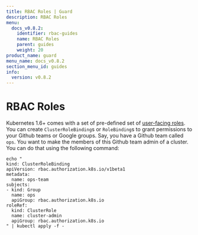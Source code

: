 ```yaml
---
title: RBAC Roles | Guard
description: RBAC Roles
menu:
  docs_v0.8.2:
    identifier: rbac-guides
    name: RBAC Roles
    parent: guides
    weight: 20
product_name: guard
menu_name: docs_v0.8.2
section_menu_id: guides
info:
  version: v0.8.2
---
```


# RBAC Roles

Kubernetes 1.6+ comes with a set of pre-defined set of [user-facing roles](https://kubernetes.io/docs/admin/authorization/rbac/#user-facing-roles). You can create `ClusterRoleBinding`s or `RoleBinding`s to grant permissions to your Github teams or Google groups. Say, you have a Github team called `ops`. You want to make the members of this Github team admin of a cluster. You can do that using the following command:

```console
echo "
kind: ClusterRoleBinding
apiVersion: rbac.authorization.k8s.io/v1beta1
metadata:
  name: ops-team
subjects:
- kind: Group
  name: ops
  apiGroup: rbac.authorization.k8s.io
roleRef:
  kind: ClusterRole
  name: cluster-admin
  apiGroup: rbac.authorization.k8s.io
" | kubectl apply -f -
```
